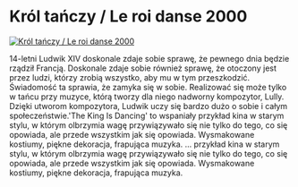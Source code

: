 Król tańczy / Le roi danse 2000 
=============
[![Król tańczy / Le roi danse 2000 ](http://vidos.pl/images/player.gif)](http://vidos.pl/krol-tanczy-le-roi-danse-2000)

 14-letni Ludwik XIV doskonale zdaje sobie sprawę, że pewnego dnia będzie rządził Francją. Doskonale zdaje sobie również sprawę, że otoczony jest przez ludzi, którzy zrobią wszystko, aby mu w tym przeszkodzić. Świadomość ta sprawia, że zamyka się w sobie. Realizować się może tylko w tańcu przy muzyce, którą tworzy dla niego nadworny kompozytor, Lully. Dzięki utworom kompozytora, Ludwik uczy się bardzo dużo o sobie i całym społeczeństwie.'The King Is Dancing' to wspaniały przykład kina w starym stylu, w którym olbrzymia wagę przywiązywało się nie tylko do tego, co się opowiada, ale przede wszystkim jak się opowiada. Wysmakowane kostiumy, piękne dekoracja, frapująca muzyka.   ... przykład kina w starym stylu, w którym olbrzymia wagę przywiązywało się nie tylko do tego, co się opowiada, ale przede wszystkim jak się opowiada. Wysmakowane kostiumy, piękne dekoracja, frapująca muzyka.
